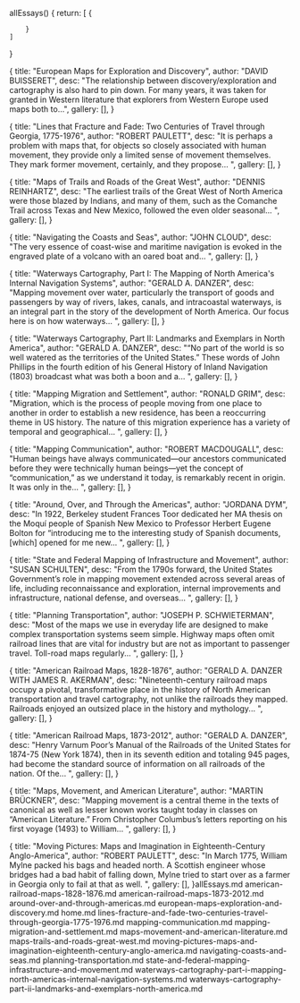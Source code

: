 allEssays() {
    return: [
        {

        }
    ]
}

{
	title: "European Maps for Exploration and Discovery",
	author: "DAVID BUISSERET",
	desc: "The relationship between discovery/exploration and cartography is also hard to pin down. For many years, it was taken for granted in Western literature that explorers from Western Europe used maps both to...",
	gallery: [],
}

{
	title: "Lines that Fracture and Fade: Two Centuries of Travel through Georgia, 1775-1976",
	author: "ROBERT PAULETT",
	desc: "It is perhaps a problem with maps that, for objects so closely associated with human movement, they provide only a limited sense of movement themselves. They mark former movement, certainly, and they propose... ",
	gallery: [],
} 

{
	title: "Maps of Trails and Roads of the Great West",
	author: "DENNIS REINHARTZ",
	desc: "The earliest trails of the Great West of North America were those blazed by Indians, and many of them, such as the Comanche Trail across Texas and New Mexico, followed the even older seasonal... ",
	gallery: [],
}

{
	title: "Navigating the Coasts and Seas",
	author: "JOHN CLOUD",
	desc: "The very essence of coast-wise and maritime navigation is evoked in the engraved plate of a volcano with an oared boat and... ",
	gallery: [],
}

{
	title: "Waterways Cartography, Part I: The Mapping of North America's Internal Navigation Systems",
	author: "GERALD A. DANZER",
	desc: "Mapping movement over water, particularly the transport of goods and passengers by way of rivers, lakes, canals, and intracoastal waterways, is an integral part in the story of the development of North America. Our focus here is on how waterways... ",
	gallery: [],
}

{
	title: "Waterways Cartography, Part II: Landmarks and Exemplars in North America",
	author: "GERALD A. DANZER",
	desc: "“No part of the world is so well watered as the territories of the United States.” These words of John Phillips in the fourth edition of his General History of Inland Navigation (1803) broadcast what was both a boon and a... ",
	gallery: [],
}

{
	title: "Mapping Migration and Settlement",
	author: "RONALD GRIM",
	desc: "Migration, which is the process of people moving from one place to another in order to establish a new residence, has been a reoccurring theme in US history. The nature of this migration experience has a variety of temporal and geographical... ",
	gallery: [],
}

{
	title: "Mapping Communication",
	author: "ROBERT MACDOUGALL",
	desc: "Human beings have always communicated—our ancestors communicated before they were technically human beings—yet the concept of “communication,” as we understand it today, is remarkably recent in origin. It was only in the... ",
	gallery: [],
}

{
	title: "Around, Over, and Through the Americas",
	author: "JORDANA DYM",
	desc: "In 1922, Berkeley student Frances Toor dedicated her MA thesis on the Moquí people of Spanish New Mexico to Professor Herbert Eugene Bolton for “introducing me to the interesting study of Spanish documents, [which] opened for me new... ",
	gallery: [],
}

{
	title: "State and Federal Mapping of Infrastructure and Movement",
	author: "SUSAN SCHULTEN",
	desc: "From the 1790s forward, the United States Government’s role in mapping movement extended across several areas of life, including reconnaissance and exploration, internal improvements and infrastructure, national defense, and overseas... ",
	gallery: [],
}

{
	title: "Planning Transportation",
	author: "JOSEPH P. SCHWIETERMAN",
	desc: "Most of the maps we use in everyday life are designed to make complex transportation systems seem simple. Highway maps often omit railroad lines that are vital for industry but are not as important to passenger travel. Toll-road maps regularly... ",
	gallery: [],
}

{
	title: "American Railroad Maps, 1828-1876",
	author: "GERALD A. DANZER WITH JAMES R. AKERMAN",
	desc: "Nineteenth-century railroad maps occupy a pivotal, transformative place in the history of North American transportation and travel cartography, not unlike the railroads they mapped. Railroads enjoyed an outsized place in the history and mythology... ",
	gallery: [],
}

{
	title: "American Railroad Maps, 1873-2012",
	author: "GERALD A. DANZER",
	desc: "Henry Varnum Poor’s Manual of the Railroads of the United States for 1874-75 (New York 1874), then in its seventh edition and totaling 945 pages, had become the standard source of information on all railroads of the nation. Of the... ",
	gallery: [],
}

{
	title: "Maps, Movement, and American Literature",
	author: "MARTIN BRÜCKNER",
	desc: "Mapping movement is a central theme in the texts of canonical as well as lesser known works taught today in classes on “American Literature.” From Christopher Columbus’s letters reporting on his first voyage (1493) to William... ",
	gallery: [],
}

{
	title: "Moving Pictures: Maps and Imagination in Eighteenth-Century Anglo-America",
	author: "ROBERT PAULETT",
	desc: "In March 1775, William Mylne packed his bags and headed north. A Scottish engineer whose bridges had a bad habit of falling down, Mylne tried to start over as a farmer in Georgia only to fail at that as well. ",
	gallery: [],
}allEssays.md
american-railroad-maps-1828-1876.md
american-railroad-maps-1873-2012.md
around-over-and-through-americas.md
european-maps-exploration-and-discovery.md
home.md
lines-fracture-and-fade-two-centuries-travel-through-georgia-1775-1976.md
mapping-communication.md
mapping-migration-and-settlement.md
maps-movement-and-american-literature.md
maps-trails-and-roads-great-west.md
moving-pictures-maps-and-imagination-eighteenth-century-anglo-america.md
navigating-coasts-and-seas.md
planning-transportation.md
state-and-federal-mapping-infrastructure-and-movement.md
waterways-cartography-part-i-mapping-north-americas-internal-navigation-systems.md
waterways-cartography-part-ii-landmarks-and-exemplars-north-america.md
